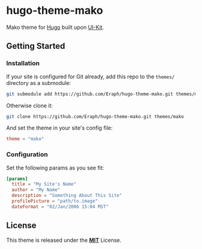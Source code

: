 # hugo-theme-mako
Mako theme for [Hugo](https://gohugo.io/) built upon [UI-Kit](https://getuikit.com).

## Getting Started

### Installation
If your site is configured for Git already, add this repo to the `themes/` directory as a submodule:

``` bash
git submodule add https://github.com/Eraph/hugo-theme-mako.git themes/mako
```

Otherwise clone it:

``` bash
git clone https://github.com/Eraph/hugo-theme-mako.git themes/mako
```

And set the theme in your site's config file:

``` toml
theme = "mako"
```

### Configuration

Set the following params as you see fit:

``` toml
[params]
  title = "My Site's Name"
  author = "My Name"
  description = "Something About This Site"
  profilePicture = "path/to.image"
  dateFormat = "02/Jan/2006 15:04 MST"
```

## License

This theme is released under the [**MIT**](/LICENSE) License.